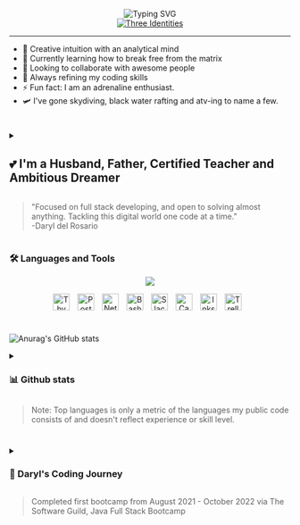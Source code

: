 <p align="center">
    <!-- Typing SVG by DenverCoder1 - https://github.com/DenverCoder1/readme-typing-svg -->
    <img src="https://readme-typing-svg.demolab.com?font=Fira+Code&weight=500&size=22&duration=1&pause=11111&color=F77102&center=true&vCenter=true&width=435&height=30&lines=Daryl+del+Rosario" alt="Typing SVG" /><br>
    <a href="https://git.io/typing-svg">
        <img src="https://readme-typing-svg.demolab.com?font=Fira+Code&weight=500&size=33&duration=2222&pause=222&color=F77102&center=true&vCenter=true&width=435&lines=Full+Stack+Developer;Life+Long+Learner;Experienced+Go+Getter" alt="Three Identities" />
    </a><br>
</p>   

---   

- 🔭 Creative intuition with an analytical mind
- 🌱 Currently learning how to break free from the matrix
- 👯 Looking to collaborate with awesome people
- 🥅 Always refining my coding skills
- ⚡ Fun fact: I am an adrenaline enthusiast. 
- 🛩️ I've gone skydiving, black water rafting and atv-ing to name a few.

#   

<details>
    <summary><h2>💕 I'm a Husband, Father, Certified Teacher and Ambitious Dreamer</h2></summary>

I've been living, learning and experiencing this world from breathing to crawling, from trades to acting, and from cooking to staffing since 1986. My decisions and actions have brought me to this point in time where programming, coding, and problem solving have become an addiction and obession of mine. All this has led me to embark on a journey into becoming a `Digital Blacksmith`.
</details>    

> "Focused on full stack developing, and open to solving almost anything. Tackling this digital world one code at a time."   
> -Daryl del Rosario   

#

### 🛠️ Languages and Tools   

<p align="center">
    <a href="https://skillicons.dev">
        <img src="https://skillicons.dev/icons?i=html,css,js,git,github,bootstrap,java,spring,mysql,jquery,md,vscode&theme=dark&perline=22">
    </a>
</p>   

<p align="center">
    <img alt="Thymeleaf" width="30px" style="padding-right:10px;" src="https://cdn.simpleicons.org/thymeleaf/hotpink">
    <img alt="Postman" width="30px" style="padding-right:10px;" src="https://cdn.simpleicons.org/postman">
    <img alt="Netbeans" width="30px" style="padding-right:10px;" src="https://cdn.simpleicons.org/apachenetbeanside/gray">
    <img alt="Bash" width="30px" style="padding-right:10px;" src="https://cdn.jsdelivr.net/gh/devicons/devicon/icons/bash/bash-original.svg">
    <img alt="Slack" width="30px" style="padding-right:10px;" src="https://cdn.jsdelivr.net/gh/devicons/devicon/icons/slack/slack-original.svg">
    <img alt="Canva" width="30px" style="padding-right:10px;" src="https://cdn.jsdelivr.net/gh/devicons/devicon/icons/canva/canva-original.svg">
    <img alt="Inkscape" width="30px" style="padding-right:10px;" src="https://cdn.jsdelivr.net/gh/devicons/devicon/icons/inkscape/inkscape-plain.svg">
    <img alt="Trello" width="30px" style="padding-right:10px;" src="https://cdn.jsdelivr.net/gh/devicons/devicon/icons/trello/trello-plain.svg"> 
</p>   

#   
![Anurag's GitHub stats](https://github-readme-stats.vercel.app/api?username=anuraghazra&show_icons=true&theme=radical)
<details>
    <summary><h3>📊 Github stats</h3></summary>
    <br>
    <p align="center">
        <img src="https://streak-stats.demolab.com/?user=daryldelrosario&theme=gruvbox_duo&border_radius=4.44" alt="Daryl del Rosario's streak">
    </p>
    <br>
    <!-- Source - Stat Feature: https://github.com/anuraghazra/github-readme-stats -->
    <p align="center">
        <img alt="Dary del Rosario's Github Stats" src="https://github-readme-stats.vercel.app/api?username=daryldelrosario&show_icons=true&theme=gruvbox&count_private=true" height="143px" style="padding-right:10px;">
        <img alt="Daryl del Rosario's Top Languages" src="https://github-readme-stats.vercel.app/api/top-langs/?username=daryldelrosario&langs_count=8&layout=compact&theme=gruvbox"height="143px">
    </p>
    <br>
<br></br>
    <!-- Source - Graph Activity: https://github.com/ashutosh00710/github-readme-activity-graph -->
    <p align="center">
        <img alt="Daryl del Rosario's Activity Graph" src="https://github-readme-activity-graph.cyclic.app/graph?username=daryldelrosario&theme=github-compact">
    </p>

</details>   

> Note: Top languages is only a metric of the languages my public code consists of and doesn't reflect experience or skill level.

#   

<details>
    <summary><h3>👣 Daryl's Coding Journey</h3></summary>
<h2>✨ October 2022</h2>
<p>
Still working 10 - 12hr shifts from 4 - 6 days a week as a heavy lifting warehouse associate. The difference being that I've now graduated from The Software Guild with the Java Full Stack Bootcamp. Looking now to refine my skills while defining my path and preparing to change careers into a ...

<h3 align="center"><i>"Passionate full stack developer solving real world problems one code at a time."</i></h3>
</p>

<h2>✨ November 24 2021</h2>
<p>
Side note - gave birth to our first born son: <a href="https://www.instagram.com/p/CgHyTFLunYk/?utm_source=ig_web_copy_link">Clark Kent del Rosario.</a>
</p>

<h2>✨ August 2021</h2>
<p>
Still working 10 - 12hr shifts from 4 - 6 days a week. The only difference now is that I'm a heavy lifting warehouse associate <b>AND</b> I've embarked on my journey into becoming a full stack developer. 

<h3 align="center"><i>"This bootcamp was broken down into two (2) semesters with ten (10) milestones and an Intro to Web Development pre-requisite course. It is a one-year intensive bootcamp that covered ... "</i></h3>

Everything and anything from:
<ul>
    <li>Fundamentals - Git, GitHub, World Wide Web and the Internet
    <li>Front-End Development - HTML, CSS with Bootstrap, JavaScript
    <li>Object Oriented Programming - Java, MVC and Tiered Application Design Concenpts for CRUD Applications
    <li>Unit Testing - Stateless, Stateful with JUnit
    <li>Frameworks - Maven, Spring with Dependency Injections
    <li>Back-End Development - Relational Databases, MySQL, JdbcTemplate, JPA, Spring Boot with Thymeleaf, Spring MVC
    <li>REST Web Services via jQuery
    <li>Final Project - Spring Boot Full Stack Web App, <i>superherosightings</i>
</ul>
</p>

<h2>✨ September 2019</h2>
<p>
Started working 10 - 12hr shifts from 4 - 6 days a week as a warehouse associate. The duties were physically taxing, the work-days were long, and the work-weeks were never ending. My mind, body and soul were aching for a change. So I opted out to join their learning department and train new associates to do what I did.

<h3 align="center"><i>"Figured I'd put my teaching skillset to use. But my soul was asking for more."</i></h3>

Fortunately, my employer provided resources that allowed us to explore careers outside the warehouse setting. And with that I was introduced to the <b><i>Java Full Stack Bootcamp</i></b> provided by a company called <b><i>The Software Guild</i></b> through my employer.
</p>

</details>   

> Completed first bootcamp from August 2021 - October 2022 via The Software Guild, Java Full Stack Bootcamp